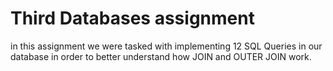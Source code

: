 # Third Databases assignment
in this assignment we were tasked with implementing 12 SQL Queries in our database in order to better understand how JOIN and OUTER JOIN work.  
